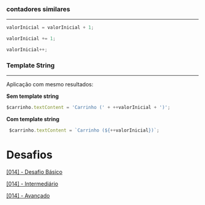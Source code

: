 ### contadores similares
---

```javascript
valorInicial = valorInicial + 1; 
```
```javascript
valorInicial += 1;
```

```javascript
valorInicial++;
```

### Template String
---

Aplicação com mesmo resultados:

**Sem template string**

```javascript
$carrinho.textContent = 'Carrinho (' + ++valorInicial + ')';
```
**Com template string**
```javascript
 $carrinho.textContent = `Carrinho (${++valorInicial})`;
```



# Desafios

[[014] - Desafio Básico ]()

[[014] - Intermediário]()

[[014] - Avançado]()



